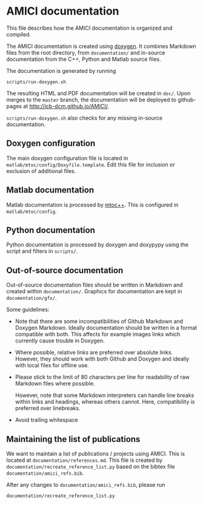 # AMICI documentation

This file describes how the AMICI documentation is organized and compiled.

The AMICI documentation is created using [doxygen](http://www.doxygen.nl/).
It combines Markdown files from the root directory, from `documentation/`
and in-source documentation from the C++, Python and Matlab source files.

The documentation is generated by running

    scripts/run-doxygen.sh

The resulting HTML and PDF documentation will be created in `doc/`. Upon
merges to the `master` branch, the documentation will be deployed to
github-pages at http://icb-dcm.github.io/AMICI/.

`scripts/run-doxygen.sh` also checks for any missing in-source documentation.


## Doxygen configuration

The main doxygen configuration file is located in
`matlab/mtoc/config/Doxyfile.template`. Edit this file for inclusion or
exclusion of additional files.


## Matlab documentation

Matlab documentation is processed by
[mtoc++](https://www.morepas.org/software/mtocpp/docs/tools.html).
This is configured in `matlab/mtoc/config`.


## Python documentation

Python documentation is processed by doxygen and doxypypy using the script and
filters in `scripts/`.


## Out-of-source documentation

Out-of-source documentation files should be written in Markdown and
created within `documentation/`.
Graphics for documentation are kept in `documentation/gfx/`.

Some guidelines:

* Note that there are some incompatibilities of Github Markdown and Doxygen
  Markdown. Ideally documentation should be written in a format compatible with
  both.
  This affects for example images links which currently cause trouble in
  Doxygen.

* Where possible, relative links are preferred over absolute links. However,
  they should work with both Github and Doxygen and ideally with local files
  for offline use.

* Please stick to the limit of 80 characters per line for readability of raw
  Markdown files where possible. 

  However, note that some Markdown interpreters can handle line breaks within
  links and headings, whereas others cannot. Here, compatibility is preferred
  over linebreaks. 
  
* Avoid trailing whitespace


## Maintaining the list of publications

We want to maintain a list of publications / projects using AMICI. This is
located at `documentation/references.md`. This file is created by
`documentation/recreate_reference_list.py` based on
the bibtex file `documentation/amici_refs.bib`.

After any changes to `documentation/amici_refs.bib`, please run

    documentation/recreate_reference_list.py
